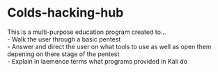 # Colds-hacking-hub <br >
This is a multi-purpose education program created to... <br >
	- Walk the user through a basic pentest <br >
	- Answer and direct the user on what tools to use as well as open them depening on there stage of the pentest <br >
	- Explain in laemence terms what programs provided in Kali do <br >
